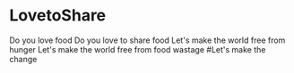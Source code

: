 # LovetoShare
Do you love food 
Do you love to share food
Let's make the world free from hunger 
Let's make the world free from food wastage
#Let's make the change 
